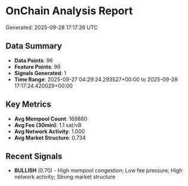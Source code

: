 # OnChain Analysis Report
Generated: 2025-09-28 17:17:26 UTC

## Data Summary
- **Data Points**: 96
- **Feature Points**: 96
- **Signals Generated**: 1
- **Time Range**: 2025-09-27 04:29:24.293527+00:00 to 2025-09-28 17:17:24.420029+00:00

## Key Metrics
- **Avg Mempool Count**: 169880
- **Avg Fee (30min)**: 1.1 sat/vB
- **Avg Network Activity**: 1.000
- **Avg Market Structure**: 0.734

## Recent Signals
- **BULLISH** (0.70) - High mempool congestion; Low fee pressure; High network activity; Strong market structure
